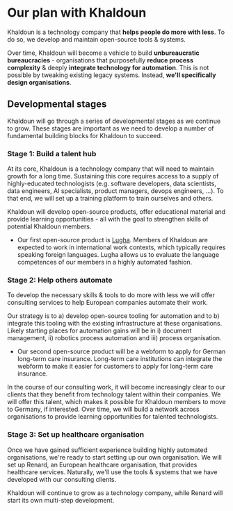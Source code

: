 # Our plan with Khaldoun

Khaldoun is a technology company that **helps people do more with less**.
To do so, we develop and maintain open-source tools & systems.

Over time, Khaldoun will become a vehicle
to build **unbureaucratic bureaucracies** - organisations that purposefully
**reduce process complexity** & deeply **integrate technology for automation**.
This is not possible by tweaking existing legacy systems.
Instead, **we'll specifically design organisations**.

## Developmental stages

Khaldoun will go through a series of developmental stages
as we continue to grow. These stages are important as we
need to develop a number of fundamental building blocks
for Khaldoun to succeed.

### Stage 1: Build a talent hub

At its core, Khaldoun is a technology company
that will need to maintain growth for a long time.
Sustaining this core requires access
to a supply of highly-educated technologists
(e.g. software developers, data scientists, data engineers,
AI specialists, product managers, devops engineers, ...).
To that end, we will set up a training platform
to train ourselves and others.

Khaldoun will develop open-source products, offer educational
material and provide learning opportunities - all with
the goal to strengthen skills of potential Khaldoun members.

- Our first open-source product is
  <a href="https://lugha.xyz" target="_blank">Lugha</a>.
  Members of Khaldoun are expected to work in international work contexts,
  which typically requires speaking foreign languages.
  Lugha allows us to evaluate the language competences
  of our members in a highly automated fashion.

### Stage 2: Help others automate

To develop the necessary skills & tools
to do more with less we will offer consulting services to help
European companies automate their work.

Our strategy is to a) develop open-source tooling for automation
and to b) integrate this tooling with the
existing infrastructure at these organisations.
Likely starting places for automation gains will be in
i) document management, ii) robotics process automation
and iii) process organisation.

- Our second open-source product will be a webform to
  apply for German long-term care insurance.
  Long-term care institutions can integrate the
  webform to make it easier for customers
  to apply for long-term care insurance.

In the course of our consulting work,
it will become increasingly clear to our clients
that they benefit from technology talent within their companies.
We will offer this talent, which makes it possible
for Khaldoun members to move to Germany, if interested.
Over time, we will build a network across organisations
to provide learning opportunities for talented technologists.

### Stage 3: Set up healthcare organisation

Once we have gained sufficient experience
building highly automated organisations,
we're ready to start setting up our own organisation.
We will set up Renard, an European healthcare organisation,
that provides healthcare services.
Naturally, we'll use the tools & systems
that we have developed with our consulting clients.

Khaldoun will continue to grow as a technology company,
while Renard will start its own multi-step development.

